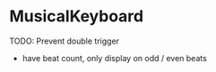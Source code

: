 # MusicalKeyboard

TODO:
Prevent double trigger
- have beat count, only display on odd / even beats
